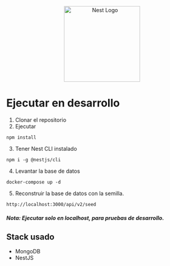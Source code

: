 <p align="center">
  <a href="http://nestjs.com/" target="blank"><img src="https://nestjs.com/img/logo-small.svg" width="200" alt="Nest Logo" /></a>
</p>

# Ejecutar en desarrollo

1. Clonar el repositorio
2. Ejecutar

```
npm install
```

3. Tener Nest CLI instalado

```
npm i -g @nestjs/cli 
```

4. Levantar la base de datos
```
docker-compose up -d
```

5. Reconstruir la base de datos con la semilla.
```
http://localhost:3000/api/v2/seed
```
##### Nota: Ejecutar solo en localhost, para pruebas de desarrollo.

## Stack usado

* MongoDB
* NestJS